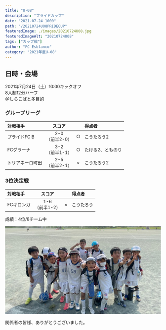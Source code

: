 ```yaml
---
title: "U-08"
description: "プライドカップ"
date: "2021-07-24 1000"
path: "/20210724U08PRIDECUP"
featuredImage: ./images/20210724U08.jpg
featuredImageAlt: "20210724U08"
tags: ["カップ戦"]
author: "FC Esblanco"
category: "2021年度U-08"
---
```


## 日時・会場

2021年7月24日（土）10:00キックオフ  
8人制12分ハーフ  
＠しらこばと多目的

### グループリーグ

| 対戦相手| スコア |   | 得点者  |
|:----|:------:|:-:|:--------|
| プライドFC B | 2-0<br>（前半2-0） | ○ |こうたろう2|
| FCグラーナ| 3-2<br>（前半1-1） | ○ |たける2、とものり|
| トリアネーロ町田| 2-5<br>（前半2-1） | × |こうたろう2|

### 3位決定戦

| 対戦相手| スコア |   | 得点者  |
|:----|:------:|:-:|:--------|
| FCキロンガ | 1-6<br>（前半1-2）| × |こうたろう|

成績：4位/8チーム中  

![20210724U08](./images/20210724U08b.jpg "PrideCup")

<script src="https://adm.shinobi.jp/s/f9835040bccb6582c56df68b8f5ecca7"></script>

関係者の皆様、ありがとうございました。
